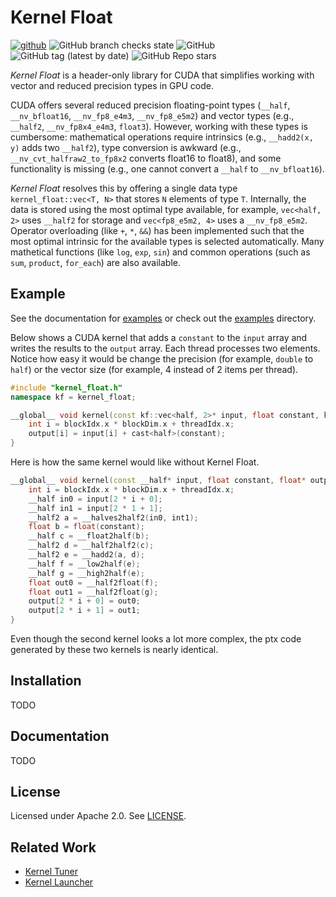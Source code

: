 # Kernel Float


[![github](https://img.shields.io/badge/github-repo-000.svg?logo=github&labelColor=gray&color=blue)](https://github.com/KernelTuner/kernel_float/)
![GitHub branch checks state](https://img.shields.io/github/actions/workflow/status/KernelTuner/kernel_float/docs.yml)
![GitHub](https://img.shields.io/github/license/KernelTuner/kernel_float)
![GitHub tag (latest by date)](https://img.shields.io/github/v/tag/KernelTuner/kernel_float)
![GitHub Repo stars](https://img.shields.io/github/stars/KernelTuner/kernel_float?style=social)


_Kernel Float_ is a header-only library for CUDA that simplifies working with vector and reduced precision types in GPU code.

CUDA offers several reduced precision floating-point types (`__half`, `__nv_bfloat16`, `__nv_fp8_e4m3`, `__nv_fp8_e5m2`)
and vector types (e.g., `__half2`, `__nv_fp8x4_e4m3`, `float3`).
However, working with these types is cumbersome:
mathematical operations require intrinsics (e.g., `__hadd2(x, y)` adds two `__half2`),
type conversion is awkward (e.g., `__nv_cvt_halfraw2_to_fp8x2` converts float16 to float8),
and some functionality is missing (e.g., one cannot convert a `__half` to `__nv_bfloat16`).

_Kernel Float_ resolves this by offering a single data type `kernel_float::vec<T, N>`
that stores `N` elements of type `T`.
Internally, the data is stored using the most optimal type available, for example, `vec<half, 2>` uses `__half2` for storage and `vec<fp8_e5m2, 4>` uses a `__nv_fp8_e5m2`.
Operator overloading (like `+`, `*`, `&&`) has been implemented such that the most optimal intrinsic for the available types is selected automatically.
Many mathetical functions (like `log`, `exp`, `sin`) and common operations (such as `sum`, `product`, `for_each`) are also available.




## Example

See the documentation for [examples](https://kerneltuner.github.io/kernel_float/example.html) or check out the [examples](https://github.com/KernelTuner/kernel_float/tree/master/examples) directory.


Below shows a CUDA kernel that adds a `constant` to the `input` array and writes the results to the `output` array.
Each thread processes two elements.
Notice how easy it would be change the precision (for example, `double` to `half`) or the vector size (for example, 4 instead of 2 items per thread).


```cpp
#include "kernel_float.h"
namespace kf = kernel_float;

__global__ void kernel(const kf::vec<half, 2>* input, float constant, kf::vec<float, 2>* output) {
    int i = blockIdx.x * blockDim.x + threadIdx.x;
    output[i] = input[i] + cast<half>(constant);
}

```

Here is how the same kernel would like without Kernel Float.

```cpp
__global__ void kernel(const __half* input, float constant, float* output) {
    int i = blockIdx.x * blockDim.x + threadIdx.x;
    __half in0 = input[2 * i + 0];
    __half in1 = input[2 * 1 + 1];
    __half2 a = __halves2half2(in0, int1);
    float b = float(constant);
    __half c = __float2half(b);
    __half2 d = __half2half2(c);
    __half2 e = __hadd2(a, d);
    __half f = __low2half(e);
    __half g = __high2half(e);
    float out0 = __half2float(f);
    float out1 = __half2float(g);
    output[2 * i + 0] = out0;
    output[2 * i + 1] = out1;
}

```

Even though the second kernel looks a lot more complex, the ptx code generated by these two kernels is nearly identical.


## Installation

TODO


## Documentation

TODO


## License

Licensed under Apache 2.0. See [LICENSE](https://github.com/KernelTuner/kernel_float/blob/master/LICENSE).


## Related Work

* [Kernel Tuner](https://github.com/KernelTuner/kernel_tuner)
* [Kernel Launcher](https://github.com/KernelTuner/kernel_launcher)

